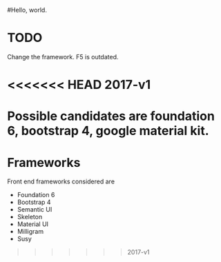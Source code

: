 #Hello, world.

# TODO

Change the framework. F5 is outdated.

<<<<<<< HEAD
2017-v1
=============
Possible candidates are foundation 6, bootstrap 4, google material kit.
=======
# Frameworks

Front end frameworks considered are

- Foundation 6
- Bootstrap 4
- Semantic UI
- Skeleton
- Material UI
- Milligram
- Susy
>>>>>>> 2017-v1
